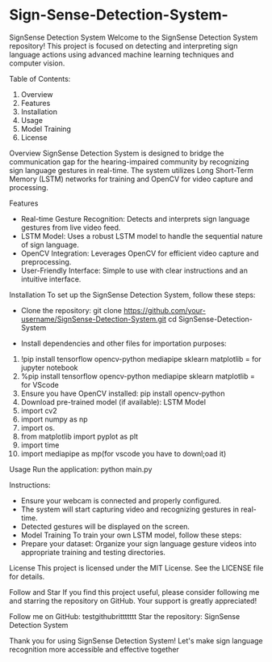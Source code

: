 # Sign-Sense-Detection-System-

SignSense Detection System
Welcome to the SignSense Detection System repository! This project is focused on detecting and interpreting sign language actions using advanced machine learning techniques and computer vision.

Table of Contents: 

1. Overview
2. Features
3. Installation
4. Usage
5. Model Training
6. License

Overview
SignSense Detection System is designed to bridge the communication gap for the hearing-impaired community by recognizing sign language gestures in real-time. The system utilizes Long Short-Term Memory (LSTM) networks for training and OpenCV for video capture and processing.

Features
- Real-time Gesture Recognition: Detects and interprets sign language gestures from live video feed.
- LSTM Model: Uses a robust LSTM model to handle the sequential nature of sign language.
- OpenCV Integration: Leverages OpenCV for efficient video capture and preprocessing.
- User-Friendly Interface: Simple to use with clear instructions and an intuitive interface.

Installation
To set up the SignSense Detection System, follow these steps:

- Clone the repository:
git clone https://github.com/your-username/SignSense-Detection-System.git cd SignSense-Detection-System

- Install dependencies and other files for importation purposes:
1. !pip install tensorflow opencv-python mediapipe sklearn matplotlib = for jupyter notebook
2. %pip install tensorflow opencv-python mediapipe sklearn matplotlib = for VScode
3. Ensure you have OpenCV installed: pip install opencv-python
4. Download pre-trained model (if available): LSTM Model
5. import cv2
6. import numpy as np
7. import os.
8. from matplotlib import pyplot as plt
9. import time
10. import mediapipe as mp(for vscode you have to downl;oad it)

Usage
Run the application:
python main.py

Instructions:

- Ensure your webcam is connected and properly configured.
- The system will start capturing video and recognizing gestures in real-time.
- Detected gestures will be displayed on the screen.
- Model Training
   To train your own LSTM model, follow these steps:
- Prepare your dataset: Organize your sign language gesture videos into appropriate training and testing directories.

License
This project is licensed under the MIT License. See the LICENSE file for details.

Follow and Star
If you find this project useful, please consider following me and starring the repository on GitHub. Your support is greatly appreciated!

Follow me on GitHub: testgithubrittttttt
Star the repository: SignSense Detection System

Thank you for using SignSense Detection System! Let's make sign language recognition more accessible and effective together

